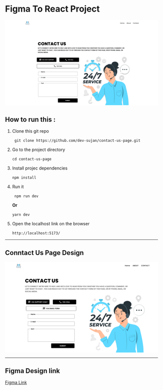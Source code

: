 # Figma To React Project

![Overview](./images/overview.png)

## How to run this :

1. Clone this git repo
   ```console
    git clone https://github.com/dev-sujan/contact-us-page.git
   ```
2. Go to the project directory
   ```console
   cd contact-us-page
   ```
3. Install projec dependencies
   ```console
   npm install
   ```
4. Run it
   ```console
    npm run dev
   ```
   **Or**
   ```console
   yarn dev
   ```
5. Open the localhost link on the browser
   ```console
   http://localhost:5173/
   ```

---

## Conntact Us Page Design

![figma-design](./image/../images/Contact%20page.png)

---

## Figma Design link

[Figma Link](https://www.figma.com/file/sQ7YR00sm3Tiu2P50Lasmd/Figma-to-React?type=design&node-id=2%3A5&t=XyQhsLg2YcnFRRXK-1)

